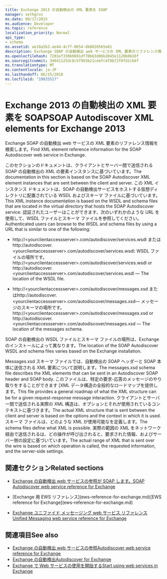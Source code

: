 ```yaml
---
title: Exchange 2013 の自動検出の XML 要素を SOAP
manager: sethgros
ms.date: 09/17/2015
ms.audience: Developer
ms.topic: reference
localization_priority: Normal
api_type:
- schema
ms.assetid: ae18a5b3-ae44-4cff-8654-db8028565e01
description: Exchange SOAP の自動検出 web サービスの XML 要素のリファレンス情報を検索します。
ms.openlocfilehash: 7201ef33060691df70b63d06b2045e1120b0610f
ms.sourcegitcommit: 34041125dc8c5f993b21cebfc4f8b72f0fd2cb6f
ms.translationtype: MT
ms.contentlocale: ja-JP
ms.lasthandoff: 06/25/2018
ms.locfileid: "19833517"
---
```

# <a name="soap-autodiscover-xml-elements-for-exchange-2013"></a><span data-ttu-id="20773-103">Exchange 2013 の自動検出の XML 要素を SOAP</span><span class="sxs-lookup"><span data-stu-id="20773-103">SOAP Autodiscover XML elements for Exchange 2013</span></span>

<span data-ttu-id="20773-104">Exchange SOAP の自動検出 web サービスの XML 要素のリファレンス情報を検索します。</span><span class="sxs-lookup"><span data-stu-id="20773-104">Find XML element reference information for the SOAP Autodiscover web service in Exchange.</span></span>
  
<span data-ttu-id="20773-105">このセクションのドキュメントは、クライアントとサーバー間で送信される SOAP の自動検出の XML の要素インスタンスに基づいています。</span><span class="sxs-lookup"><span data-stu-id="20773-105">The documentation in this section is based on the SOAP Autodiscover XML element instances that are sent between the client and server.</span></span> <span data-ttu-id="20773-106">この XML インスタンス ドキュメントは、SOAP の自動検出サービスをホストする仮想ディレクトリに配置されている WSDL およびスキーマ ファイルに基づいています。</span><span class="sxs-lookup"><span data-stu-id="20773-106">This XML instance documentation is based on the WSDL and schema files that are located in the virtual directory that hosts the SOAP Autodiscover service.</span></span> <span data-ttu-id="20773-107">認証されたユーザーはことができます、次のいずれかのような URL を使用して、WSDL ファイルとスキーマ ファイルを参照してください。</span><span class="sxs-lookup"><span data-stu-id="20773-107">Authenticated users can browse to the WSDL and schema files by using a URL that is similar to one of the following:</span></span>
  
- <span data-ttu-id="20773-108">http://\<yourclientaccessserver\>.com/autodiscover/services.wsdl またはhttp://autodiscover.\<yourclientaccessserver\>.com/autodiscover/services.wsdl: WSDL ファイルの場所です。</span><span class="sxs-lookup"><span data-stu-id="20773-108">http://\<yourclientaccessserver\>.com/autodiscover/services.wsdl or http://autodiscover.\<yourclientaccessserver\>.com/autodiscover/services.wsdl — The location of the WSDL file.</span></span>
    
- <span data-ttu-id="20773-109">http://\<yourclientaccessserver\>.com/autodiscover/messages.xsd またはhttp://autodiscover.\<yourclientaccessserver\>.com/autodiscover/messages.xsd— メッセージのスキーマの場所です。</span><span class="sxs-lookup"><span data-stu-id="20773-109">http://\<yourclientaccessserver\>.com/autodiscover/messages.xsd or http://autodiscover.\<yourclientaccessserver\>.com/autodiscover/messages.xsd — The location of the messages schema.</span></span>
    
<span data-ttu-id="20773-110">SOAP の自動検出の WSDL ファイルとスキーマ ファイルの場所は、Exchange のインストールによって異なります。</span><span class="sxs-lookup"><span data-stu-id="20773-110">The location of the SOAP Autodiscover WSDL and schema files varies based on the Exchange installation.</span></span>
  
<span data-ttu-id="20773-111">Messages.xsd スキーマ ファイルでは、自動検出の SOAP ヘッダーと SOAP 本体に送信される XML 要素について説明します。</span><span class="sxs-lookup"><span data-stu-id="20773-111">The messages.xsd schema file describes the XML elements that can be sent in an Autodiscover SOAP header and SOAP body.</span></span> <span data-ttu-id="20773-112">このファイルは、特定の要求-応答のメッセージのやり取りをすることができます [XML データ構造の全般的なロードマップを提供します。</span><span class="sxs-lookup"><span data-stu-id="20773-112">This file provides a general roadmap of what the XML structure can be for a given request-response message interaction.</span></span> <span data-ttu-id="20773-113">クライアントとサーバー間で送信される実際の XML 構造は、オプションとそれが使用されているコンテキストに基づきます。</span><span class="sxs-lookup"><span data-stu-id="20773-113">The actual XML structure that is sent between the client and server is based on the options and the context in which it is used.</span></span> <span data-ttu-id="20773-114">スキーマ ファイルは、どのような XML が使用可能なを定義します。</span><span class="sxs-lookup"><span data-stu-id="20773-114">The schema files define what XML is possible.</span></span> <span data-ttu-id="20773-115">実際の範囲の XML をネットワーク経由で送信されるは、どの操作が呼び出されると、要求された情報、およびサーバー側の設定に基づいています。</span><span class="sxs-lookup"><span data-stu-id="20773-115">The actual range of XML that is sent over the wire is based on which operation is called, the requested information, and the server-side settings.</span></span> 
  
## <a name="related-sections"></a><span data-ttu-id="20773-116">関連セクション</span><span class="sxs-lookup"><span data-stu-id="20773-116">Related sections</span></span>
<span data-ttu-id="20773-117"><a name="bk_RelatedSections"> </a></span><span class="sxs-lookup"><span data-stu-id="20773-117"></span></span>

- [<span data-ttu-id="20773-118">Exchange の自動検出 web サービスの参照が SOAP します。</span><span class="sxs-lookup"><span data-stu-id="20773-118">SOAP Autodiscover web service reference for Exchange</span></span>](soap-autodiscover-web-service-reference-for-exchange.md)
    
- <span data-ttu-id="20773-119">
  [Exchange 用 EWS リファレンス](ews-reference-for-exchange.md)</span><span class="sxs-lookup"><span data-stu-id="20773-119">[EWS reference for Exchange](ews-reference-for-exchange.md)</span></span>
    
- [<span data-ttu-id="20773-120">Exchange ユニファイド メッセージング web サービス リファレンス</span><span class="sxs-lookup"><span data-stu-id="20773-120">Unified Messaging web service reference for Exchange</span></span>](unified-messaging-web-service-reference-for-exchange.md)
    
## <a name="see-also"></a><span data-ttu-id="20773-121">関連項目</span><span class="sxs-lookup"><span data-stu-id="20773-121">See also</span></span>

- [<span data-ttu-id="20773-122">Exchange の自動検出 web サービスの参照</span><span class="sxs-lookup"><span data-stu-id="20773-122">Autodiscover web service reference for Exchange</span></span>](autodiscover-web-service-reference-for-exchange.md)
- [<span data-ttu-id="20773-123">Exchange の自動検出</span><span class="sxs-lookup"><span data-stu-id="20773-123">Autodiscover for Exchange</span></span>](../exchange-web-services/autodiscover-for-exchange.md)
- [<span data-ttu-id="20773-124">Exchange で Web サービスの使用を開始する</span><span class="sxs-lookup"><span data-stu-id="20773-124">Start using web services in Exchange</span></span>](../exchange-web-services/start-using-web-services-in-exchange.md)
    

